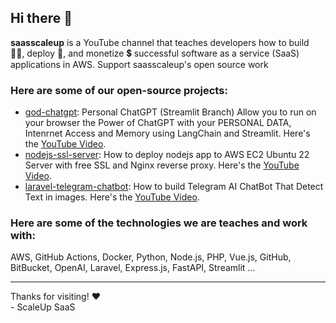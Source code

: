 ## Hi there 👋


**saasscaleup** is a YouTube channel that teaches developers how to build 👷‍♂️, deploy 🚀, and monetize 💲 successful software as a service (SaaS) applications in AWS. Support saasscaleup's open source work

### Here are some of our open-source projects:

- [god-chatgpt](https://github.com/saasscaleup/personal-chatgpt/tree/streamlit): Personal ChatGPT (Streamlit Branch) Allow you to run on your browser the Power of ChatGPT with your PERSONAL DATA, Intenrnet Access and Memory using LangChain and Streamlit. Here's the [YouTube Video](https://youtu.be/us1l14STMX4).
- [nodejs-ssl-server](https://github.com/saasscaleup/nodejs-ssl-server): How to deploy nodejs app to AWS EC2 Ubuntu 22 Server with free SSL and Nginx reverse proxy. Here's the [YouTube Video](https://youtu.be/yhiuV6cqkNs).
- [laravel-telegram-chatbot](https://github.com/saasscaleup/laravel-telegram-chatbot): How to build Telegram AI ChatBot That Detect Text in images. Here's the [YouTube Video](https://youtu.be/4KKAX8ZYTbk).

### Here are some of the technologies we are teaches and work with:

AWS, GitHub Actions, Docker, Python, Node.js, PHP, Vue.js, GitHub, BitBucket, OpenAI, Laravel, Express.js, FastAPI, Streamlit ...

<!--
[![Top Langs](https://github-readme-stats.vercel.app/api/top-langs/?username=saasscaleup&langs_count=7&hide=python&layout=compact&theme=radical)](https://github.com/saasscaleup/github-readme-stats)

![Github Stats](https://github-readme-stats.vercel.app/api?username=saasscaleup&count_private=true&show_icons=true&theme=radical)
-->

---

Thanks for visiting! ❤️   
\- ScaleUp SaaS



